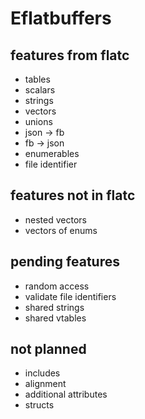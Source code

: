# Eflatbuffers

## features from flatc

* tables
* scalars
* strings
* vectors
* unions
* json -> fb
* fb   -> json
* enumerables
* file identifier

## features not in flatc

* nested vectors
* vectors of enums

## pending features

* random access
* validate file identifiers
* shared strings
* shared vtables

## not planned

* includes
* alignment
* additional attributes
* structs

